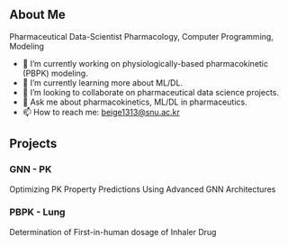 ## About Me
Pharmaceutical Data-Scientist
Pharmacology, Computer Programming, Modeling

- 🔭 I’m currently working on physiologically-based pharmacokinetic (PBPK) modeling.
- 🌱 I’m currently learning more about ML/DL.
- 👯 I’m looking to collaborate on pharmaceutical data science projects.
- 💬 Ask me about pharmacokinetics, ML/DL in pharmaceutics.
- 📫 How to reach me: beige1313@snu.ac.kr

## Projects
### GNN - PK
Optimizing PK Property Predictions Using Advanced GNN Architectures

### PBPK - Lung
Determination of First-in-human dosage of Inhaler Drug



